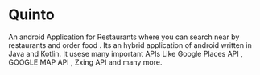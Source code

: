 # Quinto
An android Application for Restaurants where you can search near by restaurants and order food .
Its an hybrid application of android written in Java and Kotlin.
It usese many important APIs Like Google Places API , GOOGLE MAP API , Zxing API and many more.

